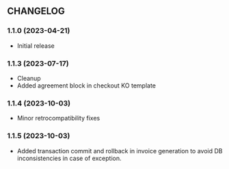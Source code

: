 CHANGELOG
---------

### 1.1.0 (2023-04-21)

* Initial release

### 1.1.3 (2023-07-17)

* Cleanup
* Added agreement block in checkout KO template

### 1.1.4 (2023-10-03)

* Minor retrocompatibility fixes

### 1.1.5 (2023-10-03)

* Added transaction commit and rollback in invoice generation to avoid DB inconsistencies in case of exception.

